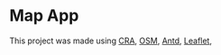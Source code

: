 # Map App 

This project was made using [CRA](https://github.com/facebook/create-react-app), [OSM](https://www.openstreetmap.org/), [Antd](https://ant.design/), [Leaflet](https://leafletjs.com/), 

